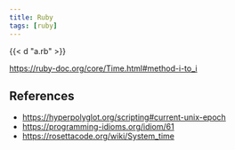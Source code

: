 ```yaml
---
title: Ruby
tags: [ruby]
---
```


{{< d "a.rb" >}}

<https://ruby-doc.org/core/Time.html#method-i-to_i>

## References

- <https://hyperpolyglot.org/scripting#current-unix-epoch>
- <https://programming-idioms.org/idiom/61>
- <https://rosettacode.org/wiki/System_time>
